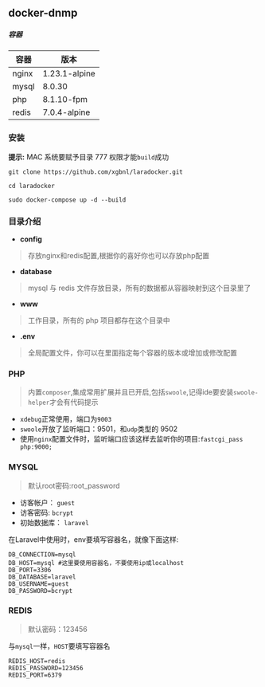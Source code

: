 
## docker-dnmp

##### 容器

| 容器     | 版本            |
|--------|---------------|
| nginx  | 1.23.1-alpine |
| mysql  | 8.0.30        |
| php    | 8.1.10-fpm     |
| redis  | 7.0.4-alpine  |

### **安装**

**提示:** MAC 系统要赋予目录 777 权限才能`build`成功

```shell
git clone https://github.com/xgbnl/laradocker.git 

cd laradocker

sudo docker-compose up -d --build
```

### 目录介绍
- **config**
> 存放nginx和redis配置,根据你的喜好你也可以存放php配置

- **database**
> mysql 与 redis 文件存放目录，所有的数据都从容器映射到这个目录里了

- **www**
> 工作目录，所有的 php 项目都存在这个目录中

- **.env**
> 全局配置文件，你可以在里面指定每个容器的版本或增加或修改配置

### PHP
> 内置`composer`,集成常用扩展并且已开启,包括`swoole`,记得ide要安装`swoole-helper`才会有代码提示

- `xdebug`正常使用，端口为`9003`
- `swoole`开放了监听端口：9501，和`udp`类型的 9502
- 使用`nginx`配置文件时，监听端口应该这样去监听你的项目:`fastcgi_pass php:9000;`

### MYSQL
> 默认root密码:root_password

- 访客帐户：  `guest`
- 访客密码:   `bcrypt`
- 初始数据库： `laravel`

在Laravel中使用时，env要填写容器名，就像下面这样:
```dotenv
DB_CONNECTION=mysql
DB_HOST=mysql #这里要使用容器名，不要使用ip或localhost
DB_PORT=3306
DB_DATABASE=laravel
DB_USERNAME=guest
DB_PASSWORD=bcrypt
```

### REDIS
> 默认密码：123456

与`mysql`一样，`HOST`要填写容器名

```dotenv
REDIS_HOST=redis
REDIS_PASSWORD=123456
REDIS_PORT=6379
```
